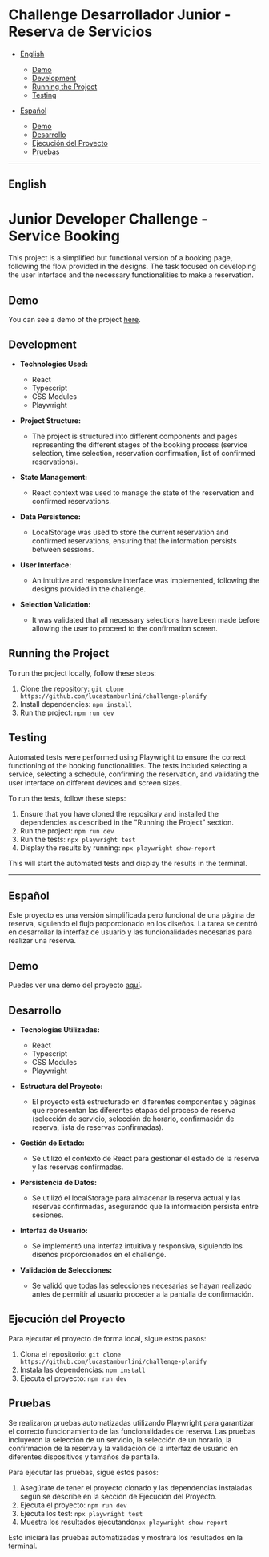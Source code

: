 # Challenge Desarrollador Junior - Reserva de Servicios

- [English](#english)

  - [Demo](#demo)
  - [Development](#development)
  - [Running the Project](#running-the-project)
  - [Testing](#testing)

- [Español](#español)
  - [Demo](#demo)
  - [Desarrollo](#desarrollo)
  - [Ejecución del Proyecto](#ejecución-del-proyecto)
  - [Pruebas](#pruebas)

---

## English

# Junior Developer Challenge - Service Booking

This project is a simplified but functional version of a booking page, following the flow provided in the designs. The task focused on developing the user interface and the necessary functionalities to make a reservation.

## Demo

You can see a demo of the project [here](https://challenge-planify.vercel.app/).

## Development

- **Technologies Used:**

  - React
  - Typescript
  - CSS Modules
  - Playwright

- **Project Structure:**

  - The project is structured into different components and pages representing the different stages of the booking process (service selection, time selection, reservation confirmation, list of confirmed reservations).

- **State Management:**

  - React context was used to manage the state of the reservation and confirmed reservations.

- **Data Persistence:**

  - LocalStorage was used to store the current reservation and confirmed reservations, ensuring that the information persists between sessions.

- **User Interface:**

  - An intuitive and responsive interface was implemented, following the designs provided in the challenge.

- **Selection Validation:**
  - It was validated that all necessary selections have been made before allowing the user to proceed to the confirmation screen.

## Running the Project

To run the project locally, follow these steps:

1. Clone the repository: `git clone https://github.com/lucastamburlini/challenge-planify`
2. Install dependencies: `npm install`
3. Run the project: `npm run dev`

## Testing

Automated tests were performed using Playwright to ensure the correct functioning of the booking functionalities. The tests included selecting a service, selecting a schedule, confirming the reservation, and validating the user interface on different devices and screen sizes.

To run the tests, follow these steps:

1. Ensure that you have cloned the repository and installed the dependencies as described in the "Running the Project" section.
2. Run the project: `npm run dev`
3. Run the tests: `npx playwright test`
4. Display the results by running: `npx playwright show-report`

This will start the automated tests and display the results in the terminal.

---

## Español

Este proyecto es una versión simplificada pero funcional de una página de reserva, siguiendo el flujo proporcionado en los diseños. La tarea se centró en desarrollar la interfaz de usuario y las funcionalidades necesarias para realizar una reserva.

## Demo

Puedes ver una demo del proyecto [aquí](https://challenge-planify.vercel.app/).

## Desarrollo

- **Tecnologías Utilizadas:**

  - React
  - Typescript
  - CSS Modules
  - Playwright

- **Estructura del Proyecto:**

  - El proyecto está estructurado en diferentes componentes y páginas que representan las diferentes etapas del proceso de reserva (selección de servicio, selección de horario, confirmación de reserva, lista de reservas confirmadas).

- **Gestión de Estado:**

  - Se utilizó el contexto de React para gestionar el estado de la reserva y las reservas confirmadas.

- **Persistencia de Datos:**

  - Se utilizó el localStorage para almacenar la reserva actual y las reservas confirmadas, asegurando que la información persista entre sesiones.

- **Interfaz de Usuario:**

  - Se implementó una interfaz intuitiva y responsiva, siguiendo los diseños proporcionados en el challenge.

- **Validación de Selecciones:**
  - Se validó que todas las selecciones necesarias se hayan realizado antes de permitir al usuario proceder a la pantalla de confirmación.

## Ejecución del Proyecto

Para ejecutar el proyecto de forma local, sigue estos pasos:

1. Clona el repositorio: `git clone https://github.com/lucastamburlini/challenge-planify`
2. Instala las dependencias: `npm install`
3. Ejecuta el proyecto: `npm run dev`

## Pruebas

Se realizaron pruebas automatizadas utilizando Playwright para garantizar el correcto funcionamiento de las funcionalidades de reserva. Las pruebas incluyeron la selección de un servicio, la selección de un horario, la confirmación de la reserva y la validación de la interfaz de usuario en diferentes dispositivos y tamaños de pantalla.

Para ejecutar las pruebas, sigue estos pasos:

1. Asegúrate de tener el proyecto clonado y las dependencias instaladas según se describe en la sección de Ejecución del Proyecto.
2. Ejecuta el proyecto: `npm run dev`
3. Ejecuta los test: `npx playwright test`
4. Muestra los resultados ejecutando`npx playwright show-report`

Esto iniciará las pruebas automatizadas y mostrará los resultados en la terminal.
